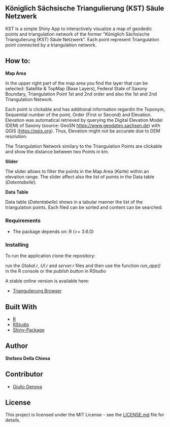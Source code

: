 ## Königlich  Sächsische Triangulierung (KST) Säule  Netzwerk
KST is a simple Shiny App to interactively visualize a map of geodedic points and triangulation network of the former "Königlich  Sächsische Triangulierung (KST) Säule  Netzwerk".
Each point represent Triangulation point connected by a triangulation network.

## How to:
**Map Area**

In the upper right part of the map area you find the layer that can be selected:
Satellite & TopMap (Base Layers), Federal State of Saxony Boundary, Triangulation Point 1st and 2nd order and also the 1st and 2nd Triangulation Network.

Each point is clickable and has additional information regardin the Toponym, Sequential number of the point, Order (First or Second) and Elevation.
Elevation was automatical retrieved by querying the Digital Elevation Model (DEM) of Saxony (source: GeoSN https://www.geodaten.sachsen.de) with QGIS (https://qgis.org). Thus, Elevation might not be accurate due to DEM resolution.

The Triangulation Network similary to the Triangulation Points are clickable and show the distance between two Points in km.

**Slider**

The slider allows to filter the points in the Map Area (*Kart*e) within an elevation range.
The slider affect also the list of points in the Data table (*Datentabelle*).

**Data Table**

Data table (*Datentabelle*)  shows in a tabular manner the list of the triangulation points.
Each filed can be sorted and content can be searched.


### Requirements

- The package depends on: R (>= 3.6.0)

### Installing

To run the application clone the repository:

run the *Global.r*, *UI.r* and *server.r* files and then use the function *run_app()* in the R console or the *publish button* in RStudio


A stable online version is available here:

* [Triangulierung Browser](https://stefanodellachiesa.shinyapps.io/Koeniglich-Saechsische-Triangulierung-Browser/)


## Built With

* [R](https://www.r-project.org/) 
* [RStudio](https://rstudio.com/)
* [Shiny-Package](https://shiny.rstudio.com/)

## Author

**Stefano Della Chiesa** 

## Contributor

* [Giulio Genova](https://github.com/GiulioGenova) 



## License

This project is licensed under the MIT License - see the [LICENSE.md](LICENSE.md) file for details.

